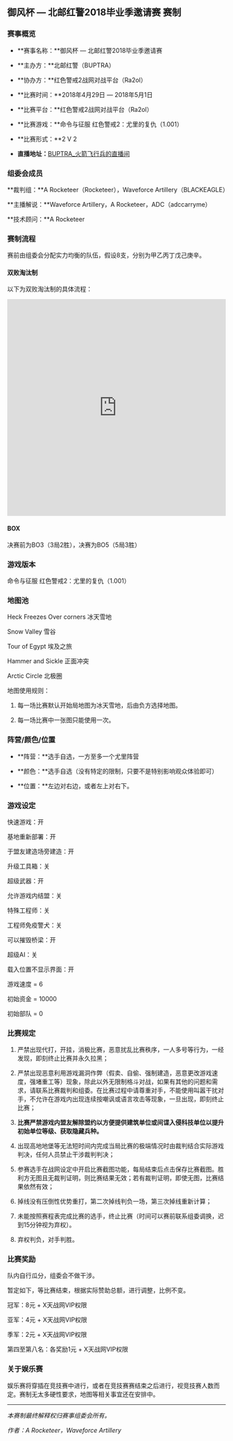 ## 御风杯 — 北邮红警2018毕业季邀请赛 赛制

### 赛事概览

- **赛事名称：**御风杯 — 北邮红警2018毕业季邀请赛

- **主办方：**北邮红警（BUPTRA）

- **协办方：**红色警戒2战网对战平台（Ra2ol）

- **比赛时间：**2018年4月29日 — 2018年5月1日

- **比赛平台：**红色警戒2战网对战平台（Ra2ol）

- **比赛游戏：**命令与征服 红色警戒2：尤里的复仇（1.001）

- **比赛形式：**2 V 2

- **直播地址：**[BUPTRA_火箭飞行兵的直播间](https://live.bilibili.com/4725505)

### 组委会成员

**裁判组：**A Rocketeer（Rocketeer），Waveforce Artillery（BLACKEAGLE）

**主播解说：**Waveforce Artillery，A Rocketeer，ADC（adccarryme）

**技术顾问：**A Rocketeer

### 赛制流程

赛前由组委会分配实力均衡的队伍，假设8支，分别为甲乙丙丁戊己庚辛。

#### 双败淘汰制

以下为双败淘汰制的具体流程：

<iframe src="https://challonge.com/buptra_invitational_may_2018/module" width="100%" height="500" frameborder="0" scrolling="auto" allowtransparency="true"></iframe>

#### BOX
决赛前为BO3（3局2胜），决赛为BO5（5局3胜）

### 游戏版本

命令与征服 红色警戒2：尤里的复仇（1.001）

### 地图池

Heck Freezes Over corners 冰天雪地

Snow Valley 雪谷

Tour of Egypt 埃及之旅

Hammer and Sickle 正面冲突

Arctic Circle 北极圈

地图使用规则：

1. 每一场比赛默认开始局地图为冰天雪地，后由负方选择地图。

2. 每一场比赛中一张图只能使用一次。

### 阵营/颜色/位置

- **阵营：**选手自选，一方至多一个尤里阵营

- **颜色：**选手自选（没有特定的限制，只要不是特别影响观众体验即可）

- **位置：**左边对右边，或者左上对右下。

### 游戏设定

快速游戏：开

基地重新部署：开

于盟友建造场旁建造：开

升级工具箱：关

超级武器：开

允许游戏内结盟：关

特殊工程师：关

工程师免疫警犬：关

可以摧毁桥梁：开

超级AI：关

载入位置不显示界面：开

游戏速度 = 6

初始资金 = 10000

初始部队 = 0

### 比赛规定

1. 严禁出现代打，开挂，消极比赛，恶意扰乱比赛秩序，一人多号等行为，一经发现，即刻终止比赛并永久拉黑；

2. 严禁出现恶意利用游戏漏洞作弊（假卖、自偷、强制建造，恶意更改游戏速度，强堵重工等）现象，除此以外无限制格斗对战，如果有其他的问题和需求，请联系比赛裁判和组委。在比赛过程中请尊重对手，不能使用叫嚣干扰对手，不允许在游戏内出现连续按嘲讽或语言攻击等现象，一旦出现，即刻终止比赛；

3. **比赛严禁游戏内盟友解除盟约以方便提供建筑单位或间谍入侵科技单位以提升初始单位等级、获取隐藏兵种。**

4. 出现高地地堡等无法短时间内完成当局比赛的极端情况时由裁判结合实际游戏判决，任何人员禁止干涉裁判判决；

5. 参赛选手在战网设定中开启比赛截图功能，每局结束后点击保存比赛截图。胜利方无图且无裁判证明，则比赛结果无效；若有裁判证明，即使无图，比赛结果依然有效；

6. 掉线没有压倒性优势重打，第二次掉线判负一场，第三次掉线重新计算；

7. 未能按照赛程表完成比赛的选手，终止比赛（时间可以赛前联系组委调换，迟到15分钟视为弃权）。

8. 弃权判负，对手判胜。

### 比赛奖励

队内自行瓜分，组委会不做干涉。

暂定如下，等比赛结束，根据实际赞助总额，进行调整，比例不变。

冠军：8元 + X天战网VIP权限

亚军：4元 + X天战网VIP权限

季军：2元 + X天战网VIP权限

第四至第八名：各奖励1元 + X天战网VIP权限

### 关于娱乐赛

娱乐赛将穿插在竞技赛中进行，或者在竞技赛赛结束之后进行，视竞技赛人数而定。赛制无太多硬性要求，地图等相关事宜还在安排中。

----------------

*本赛制最终解释权归赛事组委会所有。*

*作者：A Rocketeer，Waveforce Artillery*
